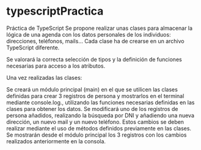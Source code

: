 # typescriptPractica
Práctica de TypeScript
Se propone realizar unas clases para almacenar la lógica de una agenda con los datos personales de los individuos: direcciones, teléfonos, mails… Cada clase ha de crearse en un archivo TypeScript diferente.

   

Se valorará la correcta selección de tipos y la definición de funciones necesarias para acceso a los atributos.

Una vez realizadas las clases:

Se creará un módulo principal (main) en el que se utilicen las clases definidas para crear 3 registros de persona y mostrarlos en el terminal mediante console.log., utilizando las funciones necesarias definidas en las clases para obtener los datos.
Se modificará uno de los registros de persona añadidos, realizando la búsqueda por DNI y añadiendo una nueva dirección, un nuevo mail y un nuevo teléfono. Estos cambios se deben realizar mediante el uso de métodos definidos previamente en las clases.
Se mostrarán desde el módulo principal los 3 registros con los cambios realizados anteriormente en la consola.

